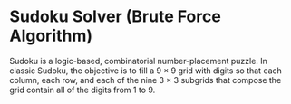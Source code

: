 # Sudoku Solver (Brute Force Algorithm)

<p>
Sudoku is a logic-based, combinatorial number-placement puzzle.
In classic Sudoku, the objective is to fill a 9 × 9 grid with digits so that each column, each row, and each of the nine 3 × 3 subgrids 
that compose the grid contain all of the digits from 1 to 9.
</p>
